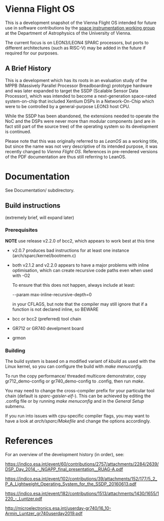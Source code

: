 # Vienna Flight OS

This is a development snapshot of the Vienna Flight OS intended for future use
in software contributions by the
[space instrumentation working group](https://space.univie.ac.at)
at the Department of Astrophysics of the University of Vienna.

The current focus is on LEON3/LEON4 SPARC processors, but ports to different
architectures (such as RISC-V) may be added in the future if required for our
purposes.

## A Brief History

This is a development which has its roots in an evaluation study
of the MPPB (Massively Parallel Processor Breadboarding) prototype hardware
and was later expanded to target the SSDP (Scalable Sensor Data Processor),
which was intended to become a next-generation space-rated
system-on-chip that included Xentium DSPs in a Network-On-Chip which were
to be controlled by a general-purpose LEON3 host CPU.

While the SSDP has been abandoned, the extensions needed to operate the NoC and
the DSPs were never more than modular components (and are in fact still part
of the source tree) of the operating system so its development is continued.

Please note that this was originally referred to as *LeanOS* as a working title,
but since the name was not very descriptive of its intended purpose, it was
recently changed to *Vienna Flight OS*. References in pre-rendered versions of
the PDF documentation are thus still referring to LeanOS.

# Documentation

See Documentation/ subdirectory.


## Build instructions

(extremely brief, will expand later)

### Prerequisites


**NOTE** use release v2.2.0 of bcc2, which appears to work best at this time
- v2.0.7 produces bad instructions for at least one instance (arch/sparc/kernel/bootmem.c)
- both v2.1.2 and v2.2.0 appears to have a major problems with inline optimisation,
  which can create recursive code paths even when used with -O2

  To ensure that this does not happen, always include at least:

	--param max-inline-recursive-depth=0

  in your CFLAGS, but note that the compiler may still ignore that
  if a function is not declared inline, so BEWARE


- bcc or bcc2 (preferred) tool chain
- GR712 or GR740 develpment board
- grmon

### Building

The build system is based on a modified variant of *kbuild* as used with
the Linux kernel, so you can configure the build with *make menuconfig*.

To run the copy performance/ threaded multicore demonstrator, copy
gr712_demo-config or gr740_demo-config to .config, then run *make*.

You may need to change the cross-compiler prefix for your particular tool chain
(default is *sparc-gaisler-elf-*). This can be achieved by editing the .config
file or by running *make menuconfig* and in the *General Setup* submenu.

If you run into issues with cpu-specific compiler flags, you may want to
have a look at *arch/sparc/Makefile* and change the options accordingly.


# References

For an overview of the development history (in order), see:

<https://indico.esa.int/event/60/contributions/2757/attachments/2284/2639/DSP_Day_2014_-_NGAPP_final_presentation__RUAG-A.pdf>

<https://indico.esa.int/event/102/contributions/39/attachments/152/177/5_2_P_A_Lightweight_Operating_System_for_the_SSDP_20160613.pdf>

<https://indico.esa.int/event/182/contributions/1513/attachments/1430/1655/1220_-_Luntzer.pdf>

<http://microelectronics.esa.int/userday-gr740/16_10-Armin_Luntzer_gr740userday2019.pdf>

